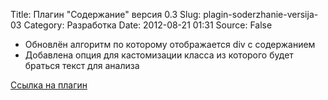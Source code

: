 Title: Плагин "Содержание" версия 0.3
Slug: plagin-soderzhanie-versija-03
Category: Разработка
Date: 2012-08-21 01:31
Source: False

* Обновлён алгоритм по которому отображается div с содержанием
* Добавлена опция для кастомизации класса из которого будет браться текст для анализа

[Ссылка на плагин](http://i.libc6.org/media/plugins/contents.zip)
